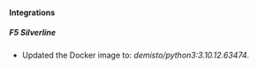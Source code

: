 #### Integrations
##### F5 Silverline
- Updated the Docker image to: *demisto/python3:3.10.12.63474*.
